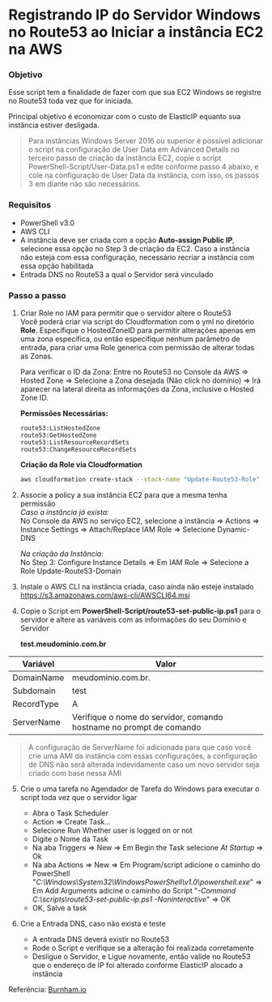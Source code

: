 # Registrando IP do Servidor Windows no Route53 ao Iniciar a instância EC2 na AWS


### Objetivo

Esse script tem a finalidade de fazer com que sua EC2 Windows se registre no Route53 toda vez que for iniciada.

Principal objetivo é economizar com o custo de ElasticIP equanto sua instância estiver desligada.

> Para instâncias Windows Server 2016 ou superior é possível adicionar o script na configuração de User Data em Advanced Details no terceiro passo de criação da instância EC2, copie o script PowerShell-Script/User-Data.ps1 e edite conforme passo 4 abaixo, e cole na configuração de User Data da instância, com isso, os passos 3 em diante não são necessários.



### Requisitos

- PowerShell v3.0
- AWS CLI
- A instância deve ser criada com a opção **Auto-assign Public IP**, selecione essa opção no Step 3 de criação da EC2.
    Caso a instância não esteja com essa configuração, necessário recriar a instância com essa opção habilitada
- Entrada DNS no Route53 a qual o Servidor será vinculado


### Passo a passo

1. Criar Role no IAM para permitir que o servidor altere o Route53\
    Você poderá criar via script do Cloudformation com o yml no diretório **Role**. Especifique o HostedZoneID para permitir alterações apenas em uma zona específica, ou então especifique nenhum parâmetro de entrada, para criar uma Role generica com permissão de alterar todas as Zonas.

    Para verificar o ID da Zona: Entre no Route53 no Console da AWS => Hosted Zone => Selecione a Zona desejada (Não click no domínio) => Irá aparecer na lateral direita as informações da Zona, inclusive o Hosted Zone ID.

    **Permissões Necessárias:**
    ```
    route53:ListHostedZone
    route53:GetHostedZone
    route53:ListResourceRecordSets
    route53:ChangeResourceRecordSets
    ```

    **Criação da Role via Cloudformation**
    ```bash
    aws cloudformation create-stack --stack-name "Update-Route53-Role" --template-body file://Role/Update-Route53-Role.yml --parameters ParameterKey=HostedZoneID,ParameterValue="XXXXXXXXXXXXXX",ParameterKey=DomainName,ParameterValue="mydomain"
    ```


2. Associe a policy a sua instância EC2 para que a mesma tenha permissão\
    *Caso a instância já exista:*\
    No Console da AWS no serviço EC2, selecione a instância => Actions => Instance Settings => Attach/Replace IAM Role => Selecione Dynamic-DNS

    *Na criação da Instância:*\
    No Step 3: Configure Instance Details => Em IAM Role => Selecione a Role Update-Route53-Domain


3. Instale o AWS CLI na instância criada, caso ainda não esteje instalado\
    https://s3.amazonaws.com/aws-cli/AWSCLI64.msi


4. Copie o Script em **PowerShell-Script/route53-set-public-ip.ps1** para o servidor e altere as variáveis com as informações do seu Domínio e Servidor
    
   **test.meudominio.com.br**
                
Variável  | Valor
------------- | -------------
DomainName    |  meudominio.com.br.
Subdomain     |  test
RecordType    |  A
ServerName    |  Verifique o nome do servidor, comando hostname no prompt de comando

> A configuração de ServerName foi adicionada para que caso você crie uma AMI da instância com essas configurações, a configuração de DNS não será alterada indevidamente caso um novo servidor seja criado com base nessa AMI


5. Crie o uma tarefa no Agendador de Tarefa do Windows para executar o script toda vez que o servidor ligar
    - Abra o Task Scheduler
    - Action => Create Task...
    - Selecione Run Whether user is logged on or not
    - Digite o Nome da Task
    - Na aba Triggers => New => Em Begin the Task selecione *At Startup* => Ok
    - Na aba Actions => New => Em Program/script adicione o caminho do PowerShell "*C:\Windows\System32\WindowsPowerShell\v1.0\powershell.exe*" => Em Add Arguments adicine o caminho do Script "*-Command C:\scripts\route53-set-public-ip.ps1 -Noninteractive*" => OK
    - OK, Salve a task


6. Crie a Entrada DNS, caso não exista e teste
    - A entrada DNS deverá existir no Route53
    - Rode o Script e verifique se a alteração foi realizada corretamente
    - Desligue o Servidor, e Ligue novamente, então valide no Route53 que o endereço de IP foi alterado conforme ElasticIP alocado a instância




Referência: [Burnham.io](https://www.burnham.io/2017/02/dynamic-dns-using-amazon-route-53-and-powershell/#checking-our-public-ip)
